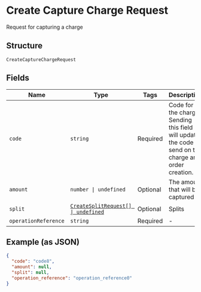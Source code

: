 
# Create Capture Charge Request

Request for capturing a charge

## Structure

`CreateCaptureChargeRequest`

## Fields

| Name | Type | Tags | Description |
|  --- | --- | --- | --- |
| `code` | `string` | Required | Code for the charge. Sending this field will update the code send on the charge and order creation. |
| `amount` | `number \| undefined` | Optional | The amount that will be captured |
| `split` | [`CreateSplitRequest[] \| undefined`](../../doc/models/create-split-request.md) | Optional | Splits |
| `operationReference` | `string` | Required | - |

## Example (as JSON)

```json
{
  "code": "code8",
  "amount": null,
  "split": null,
  "operation_reference": "operation_reference0"
}
```

